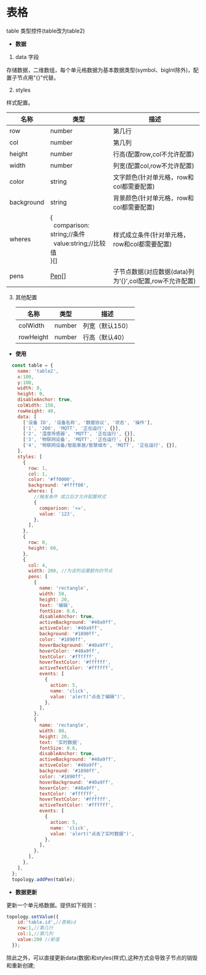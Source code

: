 # 表格

table 类型控件(table改为table2)

- **数据**

1. data 字段

  存储数据，二维数组，每个单元格数据为基本数据类型(symbol、bigInt除外)，配置子节点用"{}"代替。

2. styles

  样式配置。

   | 名称   | 类型                 | 描述   |
   | ------ | -------------------- | ------ |
   | row    | number               | 第几行 |
   | col    | number               | 第几列 |
   | height | number               | 行高(配置row,col不允许配置)   |
   | width  | number               | 列宽(配置col,row不允许配置)   |
   | color  | string               | 文字颜色(针对单元格，row和col都需要配置)   |
   | background  | string               | 背景颜色(针对单元格，row和col都需要配置)   |
   | wheres | {<br/>&nbsp;&nbsp;comparison: string;//条件<br/>&nbsp;&nbsp;value:string;//比较值<br/>}[]   | 样式成立条件(针对单元格，row和col都需要配置)          |
   | pens       | [Pen](./pen)[] | 子节点数据(对应数据(data)列为'{}',col配置,row不允许配置) |

3. 其他配置

   | 名称      | 类型   | 描述            |
   | --------- | ------ | --------------- |
   | colWidth  | number | 列宽（默认150） |
   | rowHeight | number | 行高（默认40）  |


- **使用**

```js
  const table = {
    name: 'table2',
    x:100,
    y:100,
    width: 0,
    height: 0,
    disableAnchor: true,
    colWidth: 150,
    rowHeight: 40,
    data: [
      ['设备 ID', '设备名称', '数据协议', '状态', '操作'],
      ['1', '200', 'MQTT', '正在运行', {}],
      ['2', '湿度传感器', 'MQTT', '正在运行', {}],
      ['3', '物联网设备', 'MQTT', '正在运行', {}],
      ['4', '物联网设备/智能家居/智慧城市', 'MQTT', '正在运行', {}],
    ],
    styles: [
      {
        row: 1,
        col: 1,
        color: '#ff0000',
        background: '#ffff00',
        wheres: [
          //触发条件 成立后才允许配置样式
          {
            comparison: '<=',
            value: '123',
          },
        ],
      },
      {
        row: 0,
        height: 60,
      },
      {
        col: 4,
        width: 200, //为该列设置额外的节点
        pens: [
          {
            name: 'rectangle',
            width: 50,
            height: 20,
            text: '编辑',
            fontSize: 0.6,
            disableAnchor: true,
            activeBackground: '#40a9ff',
            activeColor: '#40a9ff',
            background: '#1890ff',
            color: '#1890ff',
            hoverBackground: '#40a9ff',
            hoverColor: '#40a9ff',
            textColor: '#ffffff',
            hoverTextColor: '#ffffff',
            activeTextColor: '#ffffff',
            events: [
              {
                action: 5,
                name: 'click',
                value: 'alert("点击了编辑")',
              },
            ],
          },
          {
            name: 'rectangle',
            width: 80,
            height: 20,
            text: '实时数据',
            fontSize: 0.6,
            disableAnchor: true,
            activeBackground: '#40a9ff',
            activeColor: '#40a9ff',
            background: '#1890ff',
            color: '#1890ff',
            hoverBackground: '#40a9ff',
            hoverColor: '#40a9ff',
            textColor: '#ffffff',
            hoverTextColor: '#ffffff',
            activeTextColor: '#ffffff',
            events: [
              {
                action: 5,
                name: 'click',
                value: 'alert("点击了实时数据")',
              },
            ],
          },
        ],
      },
    ],
  };
  topology.addPen(table);
```


- **数据更新**

更新一个单元格数据。提供如下规则：

```js
topology.setValue({
    id:'table.id',//表格id
    row:1,//第几行
    col:1,//第几列
    value:200 //新值
  });
```

除此之外，可以直接更新data(数据)和styles(样式),这种方式会导致子节点的销毁和重新创建;
